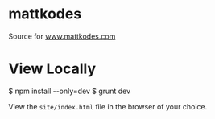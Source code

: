 # mattkodes
Source for www.mattkodes.com

# View Locally
 $ npm install --only=dev
 $ grunt dev

View the `site/index.html` file in the browser of your choice.
